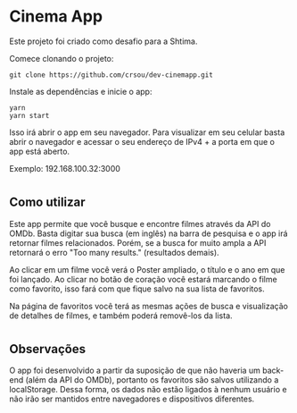 # Cinema App

Este projeto foi criado como desafio para a Shtima.

Comece clonando o projeto:
    
    git clone https://github.com/crsou/dev-cinemapp.git
Instale as dependências e inicie o app:

    yarn
    yarn start

Isso irá abrir o app em seu navegador. Para visualizar em seu celular basta abrir o navegador e acessar o seu endereço de IPv4 + a porta em que o app está aberto. 
    
Exemplo: 192.168.100.32:3000

#
## Como utilizar

Este app permite que você busque e encontre filmes através da API do OMDb. Basta digitar sua busca (em inglês) na barra de pesquisa e o app irá retornar filmes relacionados. Porém, se a busca for muito ampla a API retornará o erro "Too many results." (resultados demais).

Ao clicar em um filme você verá o Poster ampliado, o título e o ano em que foi lançado. Ao clicar no botão de coração você estará marcando o filme como favorito, isso fará com que fique salvo na sua lista de favoritos.

Na página de favoritos você terá as mesmas ações de busca e visualização de detalhes de filmes, e também poderá removê-los da lista.

#
## Observações

O app foi desenvolvido a partir da suposição de que não haveria um back-end (além da API do OMDb), portanto os favoritos são salvos utilizando a localStorage. Dessa forma, os dados não estão ligados à nenhum usuário e não irão ser mantidos entre navegadores e dispositivos diferentes.
